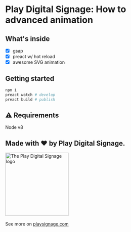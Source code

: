 # Play Digital Signage: How to advanced animation

## What's inside
- [x] gsap
- [x] preact w/ hot reload
- [x] awesome SVG animation

## Getting started
```bash
npm i
preact watch # develop
preact build # publish
```

## ⚠️ Requirements
Node v8


## Made with ❤️ by Play Digital Signage.
<a href="https://playsignage.com"><img src="https://user-images.githubusercontent.com/1515742/27834241-81a47558-60d6-11e7-9fdf-f4b2c2bcb5ab.png" alt="The Play Digital Signage logo" style="width:200px;"/></a><br/><br/>
See more on [playsignage.com](http://playsignage.com)
